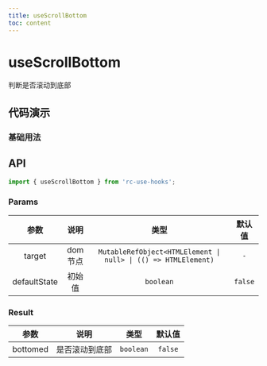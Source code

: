 ```yaml
---
title: useScrollBottom
toc: content
---
```


# useScrollBottom

判断是否滚动到底部

## 代码演示

### 基础用法

<code src="./demo1.tsx" ></code>

## API

```ts
import { useScrollBottom } from 'rc-use-hooks';
```

### Params

|     参数     |  说明   |                              类型                              | 默认值  |
| :----------: | :-----: | :------------------------------------------------------------: | :-----: |
|    target    | dom节点 | `MutableRefObject<HTMLElement \| null> \| (() => HTMLElement)` |   `-`   |
| defaultState | 初始值  |                           `boolean`                            | `false` |

### Result

|   参数   |      说明      |   类型    | 默认值  |
| :------: | :------------: | :-------: | :-----: |
| bottomed | 是否滚动到底部 | `boolean` | `false` |
